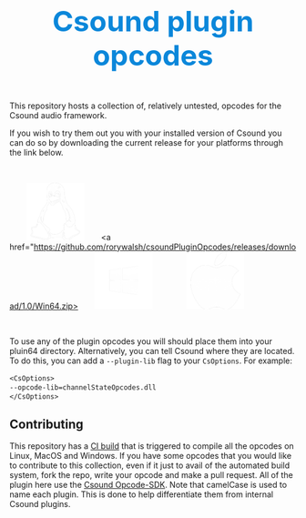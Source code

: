 <p style="font-size:50px;text-align: center;color:hsl(204, 90%, 45%)"><b>Csound plugin opcodes</b></p>

This repository hosts a collection of, relatively untested, opcodes for the Csound audio framework. 

If you wish to try them out you with your installed version of Csound you can do so by downloading the current release for your platforms through the link below.  

<br>

<a href="https://github.com/rorywalsh/csoundPluginOpcodes/releases/download/1.0/Linux.zip"><img src="imgs/Linux.png" style="width:20%;" hspace="30"/></a><a href="https://github.com/rorywalsh/csoundPluginOpcodes/releases/download/1.0/Win64.zip><img src="imgs/Windows.png" style="width:20%;" hspace="30"/></a><a href="https://github.com/rorywalsh/csoundPluginOpcodes/releases/download/1.0/MacOS.zip"><img src="imgs/Apple.png" style="width:20%;" hspace="30"/></a>

<br>


To use any of the plugin opcodes you will should place them into your pluin64 directory. Alternatively, you can tell Csound where they are located. To do this, you can add a `--plugin-lib` flag to your `CsOptions`. For example:

```csound
<CsOptions>
--opcode-lib=channelStateOpcodes.dll
</CsOptions>
```

## Contributing

This repository has a [CI build](https://dev.azure.com/rorywalsh/csoundPluginOpcodes/_build?definitionId=7) that is triggered to compile all the opcodes on Linux, MacOS and Windows. If you have some opcodes that you would like to contribute to this collection, even if it just to avail of the automated build system, fork the repo, write your opcode and make a pull request. All of the plugin here use the [Csound Opcode-SDK](https://github.com/csound/opcode_sdk). Note that camelCase is used to name each plugin. This is done to help differentiate them from internal Csound plugins.  